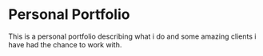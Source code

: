 # Personal Portfolio
 This is a personal portfolio describing what i do and some amazing clients i have had the chance to work with.
